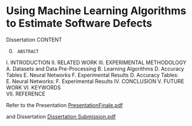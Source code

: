 # Using Machine Learning Algorithms to Estimate Software Defects
Dissertation 
CONTENT

0.  	ABSTRACT
I.   	INTRODUCTION
II.  	RELATED WORK 
III. 	EXPERIMENTAL METHODOLOGY
	A.	Datasets and Data Pre-Processing
	B.	Learning Algorithms
D.	 Accuracy Tables
E.	 Neural Networks
F.	Experimental Results
D.	 Accuracy Tables:  
E.	 Neural Networks:
F. 	Experimental Results
IV.	CONCLUSION
V. 	FUTURE WORK
VI.	KEYWORDS	
VII.	REFERENCE

Refer to the Presentation [PresentationFinale.pdf](https://github.com/Heimeinsheu/software_defects_phase1/files/11646026/PresentationFinale.pdf)

and Dissertation [Dissertation Submission.pdf](https://github.com/Heimeinsheu/software_defects_phase1/files/11646028/Dissertation.Submission.pdf)
